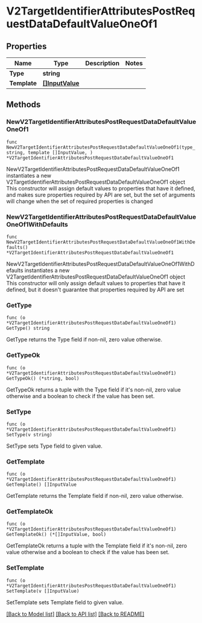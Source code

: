 # V2TargetIdentifierAttributesPostRequestDataDefaultValueOneOf1

## Properties

Name | Type | Description | Notes
------------ | ------------- | ------------- | -------------
**Type** | **string** |  | 
**Template** | [**[]InputValue**](InputValue.md) |  | 

## Methods

### NewV2TargetIdentifierAttributesPostRequestDataDefaultValueOneOf1

`func NewV2TargetIdentifierAttributesPostRequestDataDefaultValueOneOf1(type_ string, template []InputValue, ) *V2TargetIdentifierAttributesPostRequestDataDefaultValueOneOf1`

NewV2TargetIdentifierAttributesPostRequestDataDefaultValueOneOf1 instantiates a new V2TargetIdentifierAttributesPostRequestDataDefaultValueOneOf1 object
This constructor will assign default values to properties that have it defined,
and makes sure properties required by API are set, but the set of arguments
will change when the set of required properties is changed

### NewV2TargetIdentifierAttributesPostRequestDataDefaultValueOneOf1WithDefaults

`func NewV2TargetIdentifierAttributesPostRequestDataDefaultValueOneOf1WithDefaults() *V2TargetIdentifierAttributesPostRequestDataDefaultValueOneOf1`

NewV2TargetIdentifierAttributesPostRequestDataDefaultValueOneOf1WithDefaults instantiates a new V2TargetIdentifierAttributesPostRequestDataDefaultValueOneOf1 object
This constructor will only assign default values to properties that have it defined,
but it doesn't guarantee that properties required by API are set

### GetType

`func (o *V2TargetIdentifierAttributesPostRequestDataDefaultValueOneOf1) GetType() string`

GetType returns the Type field if non-nil, zero value otherwise.

### GetTypeOk

`func (o *V2TargetIdentifierAttributesPostRequestDataDefaultValueOneOf1) GetTypeOk() (*string, bool)`

GetTypeOk returns a tuple with the Type field if it's non-nil, zero value otherwise
and a boolean to check if the value has been set.

### SetType

`func (o *V2TargetIdentifierAttributesPostRequestDataDefaultValueOneOf1) SetType(v string)`

SetType sets Type field to given value.


### GetTemplate

`func (o *V2TargetIdentifierAttributesPostRequestDataDefaultValueOneOf1) GetTemplate() []InputValue`

GetTemplate returns the Template field if non-nil, zero value otherwise.

### GetTemplateOk

`func (o *V2TargetIdentifierAttributesPostRequestDataDefaultValueOneOf1) GetTemplateOk() (*[]InputValue, bool)`

GetTemplateOk returns a tuple with the Template field if it's non-nil, zero value otherwise
and a boolean to check if the value has been set.

### SetTemplate

`func (o *V2TargetIdentifierAttributesPostRequestDataDefaultValueOneOf1) SetTemplate(v []InputValue)`

SetTemplate sets Template field to given value.



[[Back to Model list]](../README.md#documentation-for-models) [[Back to API list]](../README.md#documentation-for-api-endpoints) [[Back to README]](../README.md)


